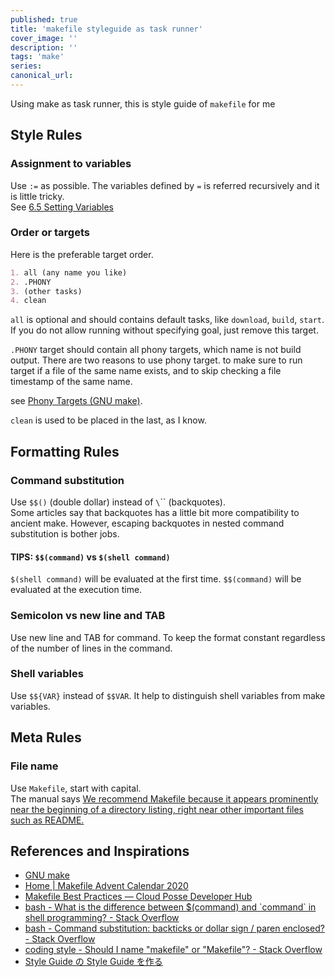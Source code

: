 ```yaml
---
published: true
title: 'makefile styleguide as task runner'
cover_image: ''
description: ''
tags: 'make'
series:
canonical_url:
---
```


Using make as task runner, this is style guide of `makefile` for me

## Style Rules

### Assignment to variables

Use `:=` as possible. The variables defined by `=` is referred recursively and it is little tricky.  
See [6\.5 Setting Variables](https://www.gnu.org/software/make/manual/make.html#Setting)

### Order or targets

Here is the preferable target order.

```md
1. all (any name you like)
2. .PHONY
3. (other tasks)
4. clean
```

`all` is optional and should contains default tasks, like `download`, `build`, `start`. If you do not allow running without specifying goal, just remove this target.

`.PHONY` target should contain all phony targets, which name is not build output. There are two reasons to use phony target. to make sure to run target if a file of the same name exists, and to skip checking a file timestamp of the same name.

see [Phony Targets \(GNU make\)](https://www.gnu.org/software/make/manual/html_node/Phony-Targets.html).

`clean` is used to be placed in the last, as I know.

## Formatting Rules

### Command substitution

Use `$$()` (double dollar) instead of `\`\`` (backquotes).  
Some articles say that backquotes has a little bit more compatibility to ancient make. However, escaping backquotes in nested command substitution is bother jobs.

#### TIPS: `$$(command)` vs `$(shell command)`

`$(shell command)` will be evaluated at the first time. `$$(command)` will be evaluated at the execution time.

### Semicolon vs new line and TAB

Use new line and TAB for command. To keep the format constant regardless of the number of lines in the command.

### Shell variables

Use `$${VAR}` instead of `$$VAR`. It help to distinguish shell variables from make variables.

## Meta Rules

### File name

Use `Makefile`, start with capital.  
The manual says [We recommend Makefile because it appears prominently near the beginning of a directory listing, right near other important files such as README\.](https://www.gnu.org/software/make/manual/make.html#Makefile-Names)

## References and Inspirations

- [GNU make](https://www.gnu.org/software/make/manual/make.html)
- [Home \| Makefile Advent Calendar 2020](https://voyagegroup.github.io/make-advent-calendar-2020/)
- [Makefile Best Practices — Cloud Posse Developer Hub](https://docs.cloudposse.com/reference/best-practices/make-best-practices/)
- [bash \- What is the difference between $\(command\) and \`command\` in shell programming? \- Stack Overflow](https://stackoverflow.com/questions/4708549/what-is-the-difference-between-command-and-command-in-shell-programming)
- [bash \- Command substitution: backticks or dollar sign / paren enclosed? \- Stack Overflow](https://stackoverflow.com/questions/9405478/command-substitution-backticks-or-dollar-sign-paren-enclosed)
- [coding style \- Should I name "makefile" or "Makefile"? \- Stack Overflow](https://stackoverflow.com/questions/12669367/should-i-name-makefile-or-makefile)
- [Style Guide の Style Guide を作る](https://zenn.dev/hiroga/articles/styleguide-of-styleguide)
